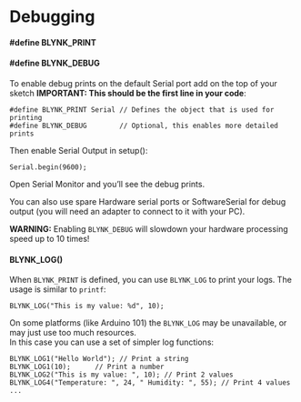# Debugging

#### \#define BLYNK\_PRINT <a id="blynk-firmware-debugging-define-blynk_print"></a>

#### \#define BLYNK\_DEBUG <a id="blynk-firmware-debugging-define-blynk_debug"></a>

To enable debug prints on the default Serial port add on the top of your sketch **IMPORTANT: This should be the first line in your code**:

```text
#define BLYNK_PRINT Serial // Defines the object that is used for printing
#define BLYNK_DEBUG        // Optional, this enables more detailed prints
```

Then enable Serial Output in setup\(\):

```text
Serial.begin(9600);
```

Open Serial Monitor and you’ll see the debug prints.

You can also use spare Hardware serial ports or SoftwareSerial for debug output \(you will need an adapter to connect to it with your PC\).

**WARNING:** Enabling `BLYNK_DEBUG` will slowdown your hardware processing speed up to 10 times!

#### BLYNK\_LOG\(\) <a id="blynk-firmware-debugging-blynk_log"></a>

When `BLYNK_PRINT` is defined, you can use `BLYNK_LOG` to print your logs. The usage is similar to `printf`:

```text
BLYNK_LOG("This is my value: %d", 10);
```

On some platforms \(like Arduino 101\) the `BLYNK_LOG` may be unavailable, or may just use too much resources.  
In this case you can use a set of simpler log functions:

```text
BLYNK_LOG1("Hello World"); // Print a string
BLYNK_LOG1(10);      // Print a number
BLYNK_LOG2("This is my value: ", 10); // Print 2 values
BLYNK_LOG4("Temperature: ", 24, " Humidity: ", 55); // Print 4 values
...
```

